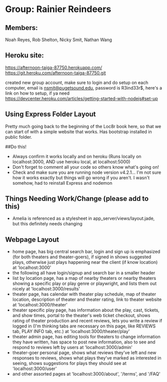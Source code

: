 # Group: Rainier Reindeers

## Members:
 Noah Reyes, Rob Shelton, Nicky Smit, Nathan Wang

## Heroku site:
https://afternoon-taiga-87750.herokuapp.com/
https://git.heroku.com/afternoon-taiga-87750.git

created new group account, make sure to login and do setup on each computer, email is nsmit@pugetsound.edu, password is R3ind33r$, here's a link on how to setup, if ya need
https://devcenter.heroku.com/articles/getting-started-with-nodejs#set-up

## Using Express Folder Layout
Pretty much going back to the beginning of the Loc8r book here, so that we can start of with a simple website that works. Has bootstrap installed in public folder.

##Do this!
- Always confirm it works locally and on heroku
(Runs locally on localhost:3000, AND use heroku local, at localhost:5000)
- Don't forget to comment all your code so others know what's going on!
- Check and make sure you are running node version v4.2.1... I'm not sure how it works exactly but things will go wrong if you aren't. I wasn't somehow, had to reinstall Express and nodemon

## Things Needing Work/Change (please add to this)
- Amelia is referenced as a stylesheet in app_server/views/layout.jade, but this definitely needs changing


## Webpage Layout
- home page, has big central search bar, login and sign up is emphasized (for both theaters and theater-goers), if signed in shows suggested plays, otherwise just plays happening near the client (if know location)
at 'localhost:3000'
- the following all have login/signup and search bar in a smaller header
- list by location page, has a map of nearby theaters or nearby theaters showing a specific play or play genre or playwright, and lists them out nicely
at 'localhost:3000/results'
- theater page, has calendar with theater play schedule, map of theater location, description of theater and theater rating, link to theater website
at 'localhost:3000/theater'
- theater specific play page, has information about the play, cast, tickets, and show times, portal to the theater's  web ticket checkout, shows rating of theater production and recent reviews, lets you write a review if logged in (I'm thinking tabs are necessary on this page, like REVIEWS tab, PLAY INFO tab, etc.)
at 'localhost:3000/theater/play'
- theater admin page, has editing tools for theaters to change information they have written, has space to post new information, also to see and respond to reviews left by users
at 'localhost:3000/admin'
- theater-goer personal page, shows what reviews they've left and new responses to reviews, shows what plays they've marked as interested in seeing, shows suggestions for plays they should see
at 'localhost:3000/user'
- and other assorted pages at 'localhost:3000/about', '/terms', and '/FAQ'
